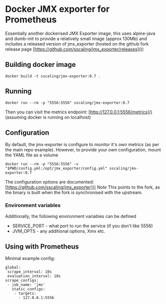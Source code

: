 # Docker JMX exporter for Prometheus

Essentially another dockerised JMX Exporter image, this uses alpine-java and dumb-init to provide a relatively small image (approx 130Mb) and includes a released version of jmx_exporter (hosted on the github fork release page [https://github.com/sscaling/jmx_exporter/releases]())

## Building docker image

	docker build -t sscaling/jmx-exporter:0.7 .

## Running

	docker run --rm -p "5556:5556" sscaling/jmx-exporter:0.7

Then you can visit the metrics endpoint: [http://127.0.0.1:5556/metrics]() (assuming docker is running on localhost)

## Configuration

By default, the jmx-exporter is configure to monitor it's own metrics (as per the main repo example). However, to provide your own configuration, mount the YAML file as a volume

	docker run --rm -p "5556:5556" -v "$PWD/config.yml:/opt/jmx_exporter/config.yml" sscaling/jmx-exporter:0.7

The configuration options are documented: [https://github.com/sscaling/jmx_exporter]() *Note* This points to the fork, as the binary is built when the fork is synchronised with the upstream.

### Environment variables

Additionally, the following environment variables can be defined

* SERVICE_PORT - what port to run the service (if you don't like 5556)
* JVM_OPTS - any additional options, Xmx etc.

## Using with Prometheus

Minimal example config:

	global:
	 scrape_interval: 10s
	 evaluation_interval: 10s
	scrape_configs:
	 - job_name: 'jmx'
	   static_configs:
	    - targets:
	      - 127.0.0.1:5556
